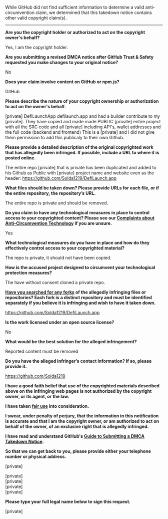 While GitHub did not find sufficient information to determine a valid anti-circumvention claim, we determined that this takedown notice contains other valid copyright claim(s).

---

**Are you the copyright holder or authorized to act on the copyright owner's behalf?**

Yes, I am the copyright holder.

**Are you submitting a revised DMCA notice after GitHub Trust & Safety requested you make changes to your original notice?**

No

**Does your claim involve content on GitHub or npm.js?**

GitHub

**Please describe the nature of your copyright ownership or authorization to act on the owner's behalf.**

[private] DefiLaunchApp defilaunch.app and had a builder contribute to my [private]. They have copied and made made PUBLIC [private] entire project with all the SRC code and all [private] including API's, wallet addresses and the full code (backend and frontend) This is a [private] and i did not give them permission to add this publicaly to their own Github.

**Please provide a detailed description of the original copyrighted work that has allegedly been infringed. If possible, include a URL to where it is posted online.**

The entire repo [private] that is private has been duplicated and added to his Github as Public with [private] project name and website even as the header: https://github.com/Solda1219/DefiLaunch.app

**What files should be taken down? Please provide URLs for each file, or if the entire repository, the repository’s URL.**

The entire repo is private and should be removed.

**Do you claim to have any technological measures in place to control access to your copyrighted content? Please see our <a href="https://docs.github.com/articles/guide-to-submitting-a-dmca-takedown-notice#complaints-about-anti-circumvention-technology">Complaints about Anti-Circumvention Technology</a> if you are unsure.**

Yes

**What technological measures do you have in place and how do they effectively control access to your copyrighted material?**

The repo is private, it should not have been copied.

**How is the accused project designed to circumvent your technological protection measures?**

The have without consent cloned a private repo.

**<a href="https://docs.github.com/articles/dmca-takedown-policy#b-what-about-forks-or-whats-a-fork">Have you searched for any forks</a> of the allegedly infringing files or repositories? Each fork is a distinct repository and must be identified separately if you believe it is infringing and wish to have it taken down.**

https://github.com/Solda1219/DefiLaunch.app

**Is the work licensed under an open source license?**

No

**What would be the best solution for the alleged infringement?**

Reported content must be removed

**Do you have the alleged infringer’s contact information? If so, please provide it.**

https://github.com/Solda1219

**I have a good faith belief that use of the copyrighted materials described above on the infringing web pages is not authorized by the copyright owner, or its agent, or the law.**

**I have taken <a href="https://www.lumendatabase.org/topics/22">fair use</a> into consideration.**

**I swear, under penalty of perjury, that the information in this notification is accurate and that I am the copyright owner, or am authorized to act on behalf of the owner, of an exclusive right that is allegedly infringed.**

**I have read and understand GitHub's <a href="https://docs.github.com/articles/guide-to-submitting-a-dmca-takedown-notice/">Guide to Submitting a DMCA Takedown Notice</a>.**

**So that we can get back to you, please provide either your telephone number or physical address.**

[private]

[private]  
[private]  
[private]  
[private]  

**Please type your full legal name below to sign this request.**

[private]  

